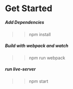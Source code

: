 # Get Started
  
   ##### Add Dependencies
   >> npm install
   ##### Build with webpack and watch
   >> npm run webpack
   ##### run live-server
   >> npm start
